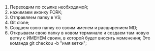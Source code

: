1. Переходим по ссылке необходимой;
2. нажимаем иконку FORK;
3. Отправляем папку в VS;
4. Git clone;
5. Создаем свою папку со своим именем и расширением MD;
6. Открываем свою папку в новом терминале и создаем там новую ветку с ИМЕНЕМ своим, в которой будет вносить мзменения; Это команда git checkou -b "имя ветки";